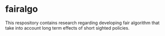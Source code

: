 # fairalgo
This respository contains research regarding developing fair algorithm that take into account long term effects of short sighted policies.

